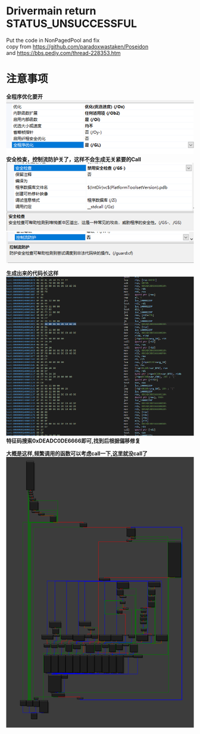 # Drivermain return STATUS_UNSUCCESSFUL

Put the code in NonPagedPool and fix  
copy from https://github.com/paradoxwastaken/Poseidon  
and https://bbs.pediy.com/thread-228353.htm  
  
# 注意事项  
**全程序优化要开**  
![image](pic/微信图片_20220420165928.png)  
**安全检查，控制流防护关了，这样不会生成无关紧要的Call**  
![image](pic/微信图片_20220420170035.png)  
![image](pic/微信图片_20220420170646.png)  
  
  
**生成出来的代码长这样**  
![image](pic/微信图片_20220420170558.png)  
**特征码搜索0xDEADC0DE6666即可,找到后根据偏移修复**  

**大概是这样,频繁调用的函数可以考虑call一下,这里就没call了**
![image](pic/微信图片_20220420171222.png)

